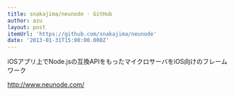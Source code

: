 ```yaml
---
title: snakajima/neunode · GitHub
author: azu
layout: post
itemUrl: 'https://github.com/snakajima/neunode'
date: '2013-01-31T15:00:00.000Z'
---
```

iOSアプリ上でNode.jsの互換APIをもったマイクロサーバをiOS向けのフレームワーク

http://www.neunode.com/
